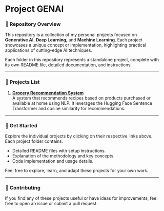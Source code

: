 # Project GENAI  

### 🧠 **Repository Overview**  
This repository is a collection of my personal projects focused on **Generative AI**, **Deep Learning**, and **Machine Learning**. Each project showcases a unique concept or implementation, highlighting practical applications of cutting-edge AI techniques.  

Each folder in this repository represents a standalone project, complete with its own README file, detailed documentation, and instructions.  

---

### 📂 **Projects List**  

1. **[Grocery Recommendation System](./Recommendation_System)**  
   A system that recommends recipes based on products purchased or available at home using NLP. It leverages the Hugging Face Sentence Transformer and cosine similarity for recommendations.  

---

### 🚀 **Get Started**  
Explore the individual projects by clicking on their respective links above. Each project folder contains:  
- Detailed README files with setup instructions.  
- Explanation of the methodology and key concepts.  
- Code implementation and usage details.  

Feel free to explore, learn, and adapt these projects for your own work.  

---

### 🤝 **Contributing**  
If you find any of these projects useful or have ideas for improvements, feel free to open an issue or submit a pull request.  
